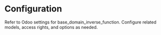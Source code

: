 # Configuration

Refer to Odoo settings for base_domain_inverse_function. Configure related models, access rights, and options as needed.
